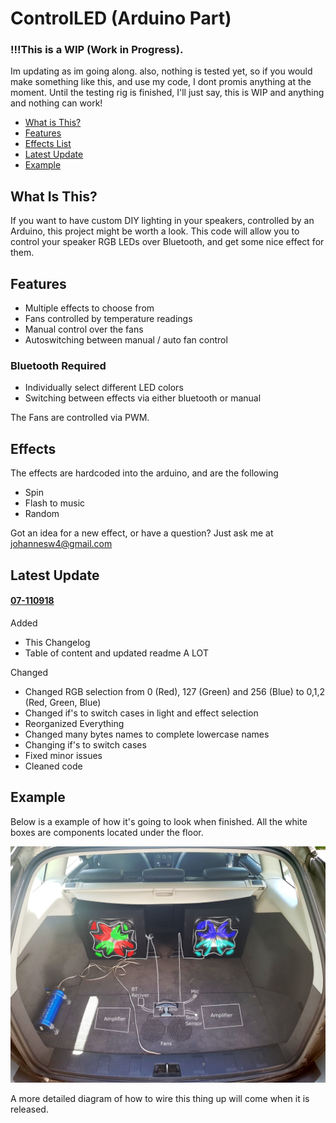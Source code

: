 # ControlLED (Arduino Part)

### !!!This is a WIP (Work in Progress). 
Im updating as im going along. also, nothing is tested yet, so if you would make something like this, and use my code, I dont promis anything at the moment. Until the testing rig is finished, I'll just say, this is WIP and anything and nothing can work!

- [What is This?](#what-is-this?)
- [Features](#features)
- [Effects List](#effects)
- [Latest Update](#latest-update)
- [Example](#example)


## What Is This?
If you want to have custom DIY lighting in your speakers, controlled by an Arduino, this project might be worth a look. This code will allow you to control your speaker RGB LEDs over Bluetooth, and get some nice effect for them.


## Features

- Multiple effects to choose from
- Fans controlled by temperature readings
- Manual control over the fans
- Autoswitching between manual / auto fan control
### Bluetooth Required
- Individually select different LED colors
- Switching between effects via either bluetooth or manual

The Fans are controlled via PWM. 

## Effects
The effects are hardcoded into the arduino, and are the following
- Spin
- Flash to music
- Random

Got an idea for a new effect, or have a question? Just ask me at johannesw4@gmail.com

## Latest Update

#### [07-110918](https://github.com/Vinylwalk3r/ControlLED-Arduino/blob/master/changelog.md#07-110918)

Added

- This Changelog
- Table of content and updated readme A LOT

Changed

- Changed RGB selection from 0 (Red), 127 (Green) and 256 (Blue) to 0,1,2 (Red, Green, Blue)
- Changed if's to switch cases in light and effect selection
- Reorganized Everything
- Changed many bytes names to complete lowercase names
- Changing if's to switch cases
- Fixed minor issues
- Cleaned code

## Example
Below is a example of how it's going to look when finished. All the white boxes are components located under the floor.

![Sorry, this image cant be viewed :/](https://github.com/Vinylwalk3r/ControlLED-Arduino/blob/master/image/ExampleSetup.JPG)

A more detailed diagram of how to wire this thing up will come when it is released.
